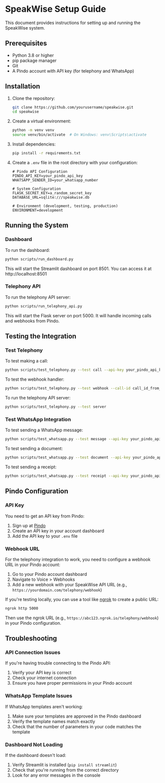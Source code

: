 # SpeakWise Setup Guide

This document provides instructions for setting up and running the SpeakWise system.

## Prerequisites

- Python 3.8 or higher
- pip package manager
- Git
- A Pindo account with API key (for telephony and WhatsApp)

## Installation

1. Clone the repository:
   ```bash
   git clone https://github.com/yourusername/speakwise.git
   cd speakwise
   ```

2. Create a virtual environment:
   ```bash
   python -m venv venv
   source venv/bin/activate  # On Windows: venv\Scripts\activate
   ```

3. Install dependencies:
   ```bash
   pip install -r requirements.txt
   ```

4. Create a `.env` file in the root directory with your configuration:
   ```
   # Pindo API Configuration
   PINDO_API_KEY=your_pindo_api_key
   WHATSAPP_SENDER_ID=your_whatsapp_number
   
   # System Configuration
   FLASK_SECRET_KEY=a_random_secret_key
   DATABASE_URL=sqlite:///speakwise.db
   
   # Environment (development, testing, production)
   ENVIRONMENT=development
   ```

## Running the System

### Dashboard

To run the dashboard:

```bash
python scripts/run_dashboard.py
```

This will start the Streamlit dashboard on port 8501. You can access it at http://localhost:8501

### Telephony API

To run the telephony API server:

```bash
python scripts/run_telephony_api.py
```

This will start the Flask server on port 5000. It will handle incoming calls and webhooks from Pindo.

## Testing the Integration

### Test Telephony

To test making a call:

```bash
python scripts/test_telephony.py --test call --api-key your_pindo_api_key --phone +250712345678
```

To test the webhook handler:

```bash
python scripts/test_telephony.py --test webhook --call-id call_id_from_previous_test
```

To run the telephony API server:

```bash
python scripts/test_telephony.py --test server
```

### Test WhatsApp Integration

To test sending a WhatsApp message:

```bash
python scripts/test_whatsapp.py --test message --api-key your_pindo_api_key --sender-id your_whatsapp_number --recipient +250712345678 --message "Hello from SpeakWise"
```

To test sending a document:

```bash
python scripts/test_whatsapp.py --test document --api-key your_pindo_api_key --sender-id your_whatsapp_number --recipient +250712345678 --document path/to/document.pdf
```

To test sending a receipt:

```bash
python scripts/test_whatsapp.py --test receipt --api-key your_pindo_api_key --sender-id your_whatsapp_number --recipient +250712345678
```

## Pindo Configuration

### API Key

You need to get an API key from Pindo:

1. Sign up at [Pindo](https://pindo.io/)
2. Create an API key in your account dashboard
3. Add the API key to your `.env` file

### Webhook URL

For the telephony integration to work, you need to configure a webhook URL in your Pindo account:

1. Go to your Pindo account dashboard
2. Navigate to Voice > Webhooks
3. Add a new webhook with your SpeakWise API URL (e.g., `https://yourdomain.com/telephony/webhook`)

If you're testing locally, you can use a tool like [ngrok](https://ngrok.com/) to create a public URL:

```bash
ngrok http 5000
```

Then use the ngrok URL (e.g., `https://abc123.ngrok.io/telephony/webhook`) in your Pindo configuration.

## Troubleshooting

### API Connection Issues

If you're having trouble connecting to the Pindo API:

1. Verify your API key is correct
2. Check your internet connection
3. Ensure you have proper permissions in your Pindo account

### WhatsApp Template Issues

If WhatsApp templates aren't working:

1. Make sure your templates are approved in the Pindo dashboard
2. Verify the template names match exactly
3. Check that the number of parameters in your code matches the template

### Dashboard Not Loading

If the dashboard doesn't load:

1. Verify Streamlit is installed (`pip install streamlit`)
2. Check that you're running from the correct directory
3. Look for any error messages in the console